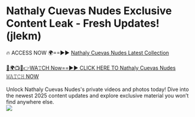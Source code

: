 # Nathaly Cuevas Nudes Exclusive Content Leak - Fresh Updates! (jlekm)

🔥 ACCESS NOW 🌍==►► <a href="https://tinyurl.com/yc657z5k" rel="nofollow">Nathaly Cuevas Nudes Latest Collection</a>
<br><br>
[🔴🌍📺📱👉WA𝚃CH Now==►► CLICK HERE TO Nathaly Cuevas Nudes 𝚆𝙰𝚃𝙲𝙷 NOW](https://tinyurl.com/yc657z5k)
<br><br>
Unlock Nathaly Cuevas Nudes's private videos and photos today! Dive into the newest 2025 content updates and explore exclusive material you won’t find anywhere else.
<br>
<a href="https://tinyurl.com/yc657z5k" rel="nofollow" data-target="animated-image.originalLink"><img src="https://camo.githubusercontent.com/8a4f000d20f83aca3bf7ec5f350d767afa0574a8a352519fd8cfa583a6f93a33/68747470733a2f2f692e696d6775722e636f6d2f644a486b345a712e676966" data-canonical-src="https://i.imgur.com/dJHk4Zq.gif" style="max-width: 100%; display: inline-block;" data-target="animated-image.originalImage"></a>
<br>
